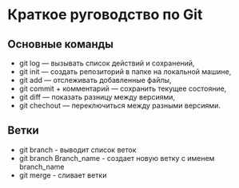 # Краткое руговодство по Git
## Основные команды
* git log — вызывать список действий и сохранений,
* git init — создать репозиторий в папке на локальной машине,
* git add — отслеживать добавленные файлы,
* git commit + комментарий — сохранить текущее состояние,
* git diff — показать разницу между версиями,
* git chechout — переключиться между разными версиями.
## Ветки
* git branch - выводит список веток
* git branch Branch_name - создает новую ветку с именем branch_name
* git merge - сливает ветки